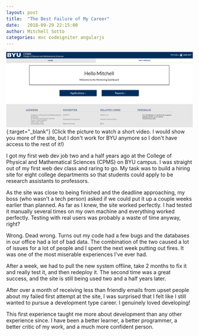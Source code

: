 ```yaml
---
layout: post
title:  "The Best Failure of My Career"
date:   2018-09-29 22:15:00
author: Mitchell Sotto
categories: mvc codeigniter angularjs
---
```

[![CPMS Application](/assets/cpms-home.PNG)](https://www.youtube.com/watch?time_continue=29&v=NRuu4-IWsr0 "CPMS Application"){:target="_blank"}
(Click the picture to watch a short video. I would show you more of the site, but I don't work for BYU anymore so I don't have access to the rest of it!)

I got my first web dev job two and a half years ago at the College of Physical and Mathematical Sciences (CPMS) on BYU campus. I was straight out of my first web dev class and raring to go. My task was to build a hiring site for eight college departments so that students could apply to be research assistants to professors.

As the site was close to being finished and the deadline approaching, my boss (who wasn't a tech person) asked if we could put it up a couple weeks earlier than planned. As far as I knew, the site worked perfectly. I had tested it manually several times on my own machine and everything worked perfectly. Testing with real users was probably a waste of time anyway, right? 

Wrong. Dead wrong. Turns out my code had a few bugs and the databases in our office had a lot of bad data. The combination of the two caused a lot of issues for a lot of people and I spent the next week putting out fires. It was one of the most miserable experiences I've ever had. 

After a week, we had to pull the new system offline, take 2 months to fix it and really test it, and then redeploy it. The second time was a great success, and the site is still being used two and a half years later.

After over a month of receiving less than friendly emails from upset people about my failed first attempt at the site, I was surprised that I felt like I still wanted to pursue a development type career. I genuinely loved developing!

This first experience taught me more about development than any other experience since. I have been a better learner, a better programmer, a better critic of my work, and a much more confident person.



